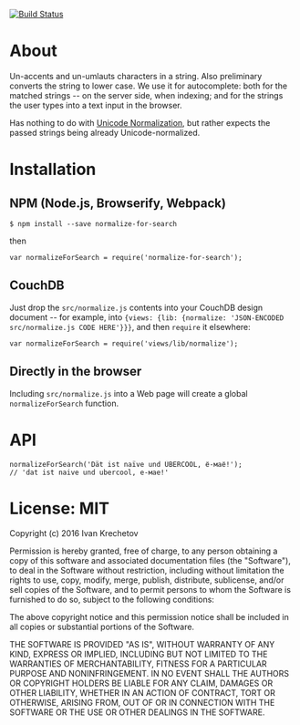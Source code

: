 [![Build Status](https://travis-ci.org/ikr/normalize-for-search.svg?branch=master)](https://travis-ci.org/ikr/normalize-for-search)

# About

Un-accents and un-umlauts characters in a string. Also preliminary converts the string to lower
case. We use it for autocomplete: both for the matched strings -- on the server side, when indexing;
and for the strings the user types into a text input in the browser.

Has nothing to do with [Unicode Normalization](http://www.unicode.org/reports/tr15/), but rather
expects the passed strings being already Unicode-normalized.

# Installation

## NPM (Node.js, Browserify, Webpack)

    $ npm install --save normalize-for-search

then

    var normalizeForSearch = require('normalize-for-search');

## CouchDB

Just drop the `src/normalize.js` contents into your CouchDB design document -- for example, into
`{views: {lib: {normalize: 'JSON-ENCODED src/normalize.js CODE HERE'}}}`, and then `require` it
elsewhere:

    var normalizeForSearch = require('views/lib/normalize');

## Directly in the browser

Including `src/normalize.js` into a Web page will create a global `normalizeForSearch` function.

# API

    normalizeForSearch('Dät ist naïve und ÜBERCOOL, ё-маё!');
    // 'dat ist naive und ubercool, е-мае!'

# License: MIT

Copyright (c) 2016 Ivan Krechetov

Permission is hereby granted, free of charge, to any person obtaining a copy
of this software and associated documentation files (the "Software"), to deal
in the Software without restriction, including without limitation the rights
to use, copy, modify, merge, publish, distribute, sublicense, and/or sell
copies of the Software, and to permit persons to whom the Software is
furnished to do so, subject to the following conditions:

The above copyright notice and this permission notice shall be included in
all copies or substantial portions of the Software.

THE SOFTWARE IS PROVIDED "AS IS", WITHOUT WARRANTY OF ANY KIND, EXPRESS OR
IMPLIED, INCLUDING BUT NOT LIMITED TO THE WARRANTIES OF MERCHANTABILITY,
FITNESS FOR A PARTICULAR PURPOSE AND NONINFRINGEMENT. IN NO EVENT SHALL THE
AUTHORS OR COPYRIGHT HOLDERS BE LIABLE FOR ANY CLAIM, DAMAGES OR OTHER
LIABILITY, WHETHER IN AN ACTION OF CONTRACT, TORT OR OTHERWISE, ARISING FROM,
OUT OF OR IN CONNECTION WITH THE SOFTWARE OR THE USE OR OTHER DEALINGS IN
THE SOFTWARE.
